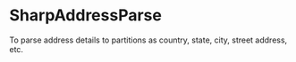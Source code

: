 # SharpAddressParse
To parse address details to partitions as country, state, city, street address, etc.
